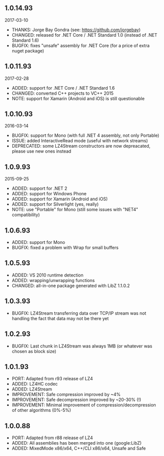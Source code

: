 ## 1.0.14.93

2017-03-10

- THANKS: Jorge Bay Gondra (see: https://github.com/jorgebay)
- CHANGED: released for .NET Core / .NET Standard 1.0 (instead of .NET Standard 1.6)
- BUGFIX: fixes "unsafe" assembly for .NET Core (for a price of extra nuget package)

## 1.0.11.93

2017-02-28

- ADDED: support for .NET Core / .NET Standard 1.6
- CHANGED: converted C++ projects to VC++ 2015
- NOTE: support for Xamarin (Android and iOS) is still questionable

## 1.0.10.93

2016-03-14

- BUGFIX: support for Mono (with full .NET 4 assembly, not only Portable)
- ISSUE: added InteractiveRead mode (useful with network streams)
- DEPRECATED: some LZ4Stream constructors are now depreacated, please use new ones instead

## 1.0.9.93

2015-09-25

- ADDED: support for .NET 2
- ADDED: support for Windows Phone
- ADDED: support for Xamarin (Android and iOS)
- ADDED: support for Silverlight (yes, really)
- NOTE: use "Portable" for Mono (still some issues with "NET4" compatibility)

## 1.0.6.93
- ADDED: support for Mono
- BUGFIX: fixed a problem with Wrap for small buffers

## 1.0.5.93
- ADDED: VS 2010 runtime detection
- ADDED: wrapping/unwrapping functions
- CHANGED: all-in-one package generated with LibZ 1.1.0.2

## 1.0.3.93
- BUGFIX: LZ4Stream transferring data over TCP/IP stream was not handling the fact that data may not be there yet

## 1.0.2.93
- BUGFIX: Last chunk in LZ4Stream was always 1MB (or whatever was chosen as block size)

## 1.0.1.93
- PORT: Adapted from r93 release of LZ4
- ADDED: LZ4HC codec
- ADDED: LZ4Stream
- IMPROVEMENT: Safe compression improved by ~4%
- IMPROVEMENT: Safe decompression improved by ~20-30% (!)
- IMPROVEMENT: Minimal improvement of compression/decompression of other algorithms (0%-5%)

## 1.0.0.88
- PORT: Adapted from r88 release of LZ4
- ADDED: All assemblies has been merged into one (google:LibZ)
- ADDED: MixedMode x86/x64, C++/CLI x86/x64, Unsafe and Safe
